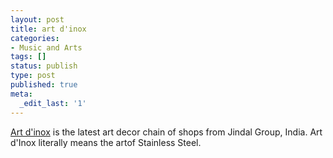 ```yaml
---
layout: post
title: art d'inox
categories:
- Music and Arts
tags: []
status: publish
type: post
published: true
meta:
  _edit_last: '1'
---
```

<a href="http://artdinox.com/Main/">Art d'inox</a> is the latest art decor chain of shops from Jindal Group, India. Art d'Inox literally means the artof Stainless Steel.
